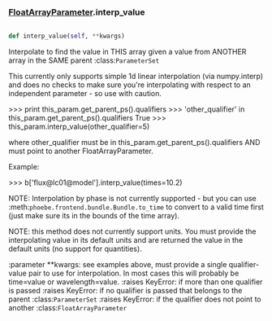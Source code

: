 ### [FloatArrayParameter](FloatArrayParameter.md).interp_value

```py

def interp_value(self, **kwargs)

```



Interpolate to find the value in THIS array given a value from
ANOTHER array in the SAME parent :class:`ParameterSet`

This currently only supports simple 1d linear interpolation (via
numpy.interp) and does no checks to make sure you're interpolating
with respect to an independent parameter - so use with caution.

&gt;&gt;&gt; print this_param.get_parent_ps().qualifiers
&gt;&gt;&gt; 'other_qualifier' in this_param.get_parent_ps().qualifiers
True
&gt;&gt;&gt; this_param.interp_value(other_qualifier=5)

where other_qualifier must be in this_param.get_parent_ps().qualifiers
AND must point to another FloatArrayParameter.

Example:

&gt;&gt;&gt; b['flux@lc01@model'].interp_value(times=10.2)

NOTE: Interpolation by phase is not currently supported - but you can use
:meth:`phoebe.frontend.bundle.Bundle.to_time` to convert to a valid
time first (just make sure its in the bounds of the time array).

NOTE: this method does not currently support units.  You must provide
the interpolating value in its default units and are returned the
value in the default units (no support for quantities).

:parameter **kwargs: see examples above, must provide a single
    qualifier-value pair to use for interpolation.  In most cases
    this will probably be time=value or wavelength=value.
:raises KeyError: if more than one qualifier is passed
:raises KeyError: if no qualifier is passed that belongs to the
    parent :class:`ParameterSet`
:raises KeyError: if the qualifier does not point to another
    :class:`FloatArrayParameter`

